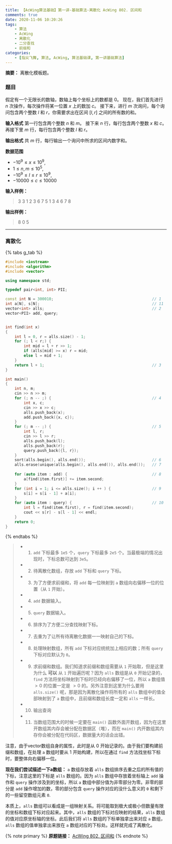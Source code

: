 ```yaml
---
title: 【AcWing算法基础】第一讲-基础算法-离散化 AcWing 802. 区间和
comments: true
date: 2020-11-06 10:20:26
tags:
    - 算法
    - AcWing
    - 离散化
    - 二分查找
    - 前缀和
categories:
    - [指尖飞舞, 算法, AcWing, 算法基础课, 第一讲基础算法]
---
```

__摘要：__
离散化模板题。
<!--more-->

### 题目
假定有一个无限长的数轴，数轴上每个坐标上的数都是 $0$。
现在，我们首先进行 $n$ 次操作，每次操作将某一位置 $x$ 上的数加 $c$。
接下来，进行 $m$ 次询问，每个询问包含两个整数 $l$ 和 $r$，你需要求出在区间 $[l, r]$ 之间的所有数的和。

__输入格式__
第一行包含两个整数 $n$ 和 $m$。
接下来 $n$ 行，每行包含两个整数 $x$ 和 $c$。
再接下里 $m$ 行，每行包含两个整数 $l$ 和 $r$。

__输出格式__
共 $m$ 行，每行输出一个询问中所求的区间内数字和。

__数据范围__
+ $−10^9≤x≤10^9$, 
+ $1≤n,m≤10^5$, 
+ $−10^9≤l≤r≤10^9$, 
+ $−10000≤c≤10000$ 

__输入样例：__
> 3 3
> 1 2
> 3 6
> 7 5
> 1 3
> 4 6
> 7 8

__输出样例：__
> 8
> 0
> 5
___
### 离散化

{% tabs g_tab %}
<!-- tab C++ -->
```C++
#include <iostream>
#include <algorithm>
#include <vector>

using namespace std;

typedef pair<int, int> PII;

const int N = 300010;                                           // 1
int a[N], s[N];                                                 // 11
vector<int> alls;                                               // 2
vector<PII> add, query;


int find(int x) 
{
    int l = 0, r = alls.size() - 1;
    for (; l < r;) {
        int mid = l + r >> 1;
        if (alls[mid] >= x) r = mid;
        else l = mid + 1;
    }
    return l + 1;                                               // 3
}

int main()
{
    int n, m;
    cin >> n >> m;
    for (; n -- ;) {                                            // 4
        int x, c;
        cin >> x >> c;
        alls.push_back(x);
        add.push_back({x, c});
    }
    for (; m -- ;) {                                            // 5
        int l, r;   
        cin >> l >> r;
        alls.push_back(l);
        alls.push_back(r);
        query.push_back({l, r});
    }
    sort(alls.begin(), alls.end());                             // 6
    alls.erase(unique(alls.begin(), alls.end()), alls.end());   // 7
    
    for (auto item : add) {                                     // 8
        a[find(item.first)] += item.second;
    }
    for (int i = 1; i <= alls.size(); i ++ ) {                  // 9
        s[i] = s[i - 1] + a[i];    
    }
    for (auto item : query) {                                   // 10
        int l = find(item.first), r = find(item.second);
        cout << s[r] - s[l - 1] << endl;
    }
    return 0;
}  
```
<!-- endtab -->
{% endtabs %}

> + 1. `add` 下标最多 `1e5` 个，`query` 下标最多 `2e5` 个。当最极端的情况出现时，下标总数可达到 `3e5`。
> + 2. 待离散化数组，存放 `add` 下标和 `query` 下标。
> + 3. 为了方便求前缀和，将 `add` 每一位映射到 `a` 数组向右偏移一位的位置（从 `1` 开始）。
> + 4. `add` 数据输入。
> + 5. `query` 数据输入。
> + 6. 排序为了方便二分查找映射下标。
> + 7. 去重为了让所有待离散化数据一一映射自己的下标。
> + 8. 处理映射数组，所有 `add` 下标对应统统加上相应的数；所有 `query` 下标对应默认为 `0`。
> + 9. 求前缀和数组。我们知道求前缀和数组需要从 `1` 开始取，但是这里为什么 __可以__ 从 `1` 开始遍历呢？因为 `alls` 数组是从 `0` 开始记录的，`find` 方法将坐标映射到下标时已经向右偏移了一位，所以 `a` 数组值 $> 0$ 的位置一定是 $> 0$ 的。另外注意到这里为什么要用 `alls.size()` 呢，那是因为离散化操作将所有的 `alls` 数组中的值全部映射到了 `a` 数组中，且前缀和数组长度一定和 `alls` 一样长。
> + 10. 输出查询
> + 11. 当数组范围大的时候一定要在 `main()` 函数外面开数组，因为在这里开数组其内存会被分配在数据区（堆），而在 `main()` 内开数组其内存你会被分配在代码区，数据量大的话会出错。

注意，由于vector数组自身的属性，此时是从 $0$ 开始记录的。由于我们要构建前缀和数组，在处理 `a` 数组时要从 $1$ 开始构建，所以在通过 `find` 方法找坐标下标时，要整体向右偏移一位。

__现在我们尝试描述一下a数组：__
`a` 数组存放着 `alls` 数组排序去重之后的所有值的下标，注意这里的下标是 `alls` 数组的。因为 `alls` 数组中存放着坐标轴上 `add` 操作和 `query` 操作涉及到的坐标，所以 `a` 数组中部分值为非零部分为零。非零的部分是 `add` 操作增加的数，零的部分包含 `query` 操作对应的没什么意义的 `0` 和剩下的一些留空数组元素 `0`.

本质上，`alls` 数组可以看成是一组映射关系。将可能取到极大或极小但数量有限的坐标和数组下标对应起来。其中，`alls` 数组的下标对应映射的结果，`alls` 数组的值对应原坐标轴的坐标。此后我们将 `alls` 数组的下标单独拿出来对应 `a` 数组，`alls` 数组的值单独拿出来放在 `a` 数组对应的下标处。这样就完成了离散化。

{% note primary %}
__原题链接：__ [AcWing 802. 区间和](https://www.acwing.com/problem/content/804/)
{% endnote %}

